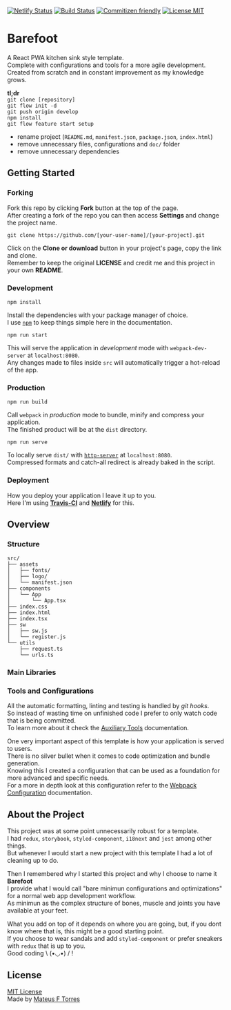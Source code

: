 [![Netlify Status](https://api.netlify.com/api/v1/badges/ba3f22ea-0790-413a-be14-7ccf8972d61f/deploy-status)](https://app.netlify.com/sites/barefoot/deploys)
[![Build Status](https://travis-ci.com/mateus-f-torres/barefoot.svg?branch=master)](https://travis-ci.com/mateus-f-torres/barefoot)
[![Commitizen friendly](https://img.shields.io/badge/commitizen-friendly-brightgreen.svg)](http://commitizen.github.io/cz-cli/)
[![License MIT](https://img.shields.io/github/license/mashape/apistatus.svg)](https://github.com/mateus-f-torres/barefoot/blob/master/LICENSE)

# Barefoot

A React PWA kitchen sink style template.  
Complete with configurations and tools for a more agile development.  
Created from scratch and in constant improvement as my knowledge grows.

**tl;dr**  
`git clone [repository]`  
`git flow init -d`  
`git push origin develop`  
`npm install`  
`git flow feature start setup`

- rename project (`README.md`, `manifest.json`, `package.json`, `index.html`)
- remove unnecessary files, configurations and `doc/` folder
- remove unnecessary dependencies

## Getting Started

### Forking

Fork this repo by clicking **Fork** button at the top of the page.  
After creating a fork of the repo you can then access **Settings** and change the project name.

```
git clone https://github.com/[your-user-name]/[your-project].git
```

Click on the **Clone or download** button in your project's page, copy the link and clone.  
Remember to keep the original **LICENSE** and credit me and this project in your own **README**.

### Development

```
npm install
```

Install the dependencies with your package manager of choice.  
I use [`npm`](https://www.npmjs.com/) to keep things simple here in the documentation.

```
npm run start
```

This will serve the application in _development_ mode with `webpack-dev-server` at `localhost:8080`.  
Any changes made to files inside `src` will automatically trigger a hot-reload of the app.

### Production

```
npm run build
```

Call `webpack` in _production_ mode to bundle, minify and compress your application.  
The finished product will be at the `dist` directory.

```
npm run serve
```

To locally serve `dist/` with [`http-server`](https://github.com/http-party/http-server) at `localhost:8080`.  
Compressed formats and catch-all redirect is already baked in the script.

### Deployment

How you deploy your application I leave it up to you.  
Here I'm using [**Travis-CI**](https://travis-ci.org/) and [**Netlify**](https://www.netlify.com/) for this.

## Overview

### Structure

```
src/
├── assets
│   ├── fonts/
│   ├── logo/
│   └── manifest.json
├── components
│   └── App
│       └── App.tsx
├── index.css
├── index.html
├── index.tsx
├── sw
│   ├── sw.js
│   └── register.js
└── utils
    ├── request.ts
    └── urls.ts
```

### Main Libraries



### Tools and Configurations

All the automatic formatting, linting and testing is handled by _git hooks_.  
So instead of wasting time on unfinished code I prefer to only watch code that is being committed.  
To learn more about it check the [Auxiliary Tools](https://github.com/mateus-f-torres/barefoot/blob/master/doc/tools.md) documentation.

One very important aspect of this template is how your application is served to users.  
There is no silver bullet when it comes to code optimization and bundle generation.  
Knowing this I created a configuration that can be used as a foundation for more advanced and specific needs.  
For a more in depth look at this configuration refer to the [Webpack Configuration](https://github.com/mateus-f-torres/barefoot/blob/master/doc/webpack.md) documentation.

## About the Project

This project was at some point unnecessarily robust for a template.  
I had `redux`, `storybook`, `styled-component`, `i18next` and `jest` among other things.  
But whenever I would start a new project with this template I had a lot of cleaning up to do.

Then I remembered why I started this project and why I choose to name it **Barefoot**  
I provide what I would call "bare minimun configurations and optimizations" for a normal web app development workflow.  
As minimun as the complex structure of bones, muscle and joints you have available at your feet.

What you add on top of it depends on where you are going, but, if you dont know where that is, this might be a good starting point.  
If you choose to wear sandals and add `styled-component` or prefer sneakers with `redux` that is up to you.  
Good coding \ (•◡•) / !

## License

[MIT License](./LICENSE)  
Made by [Mateus F Torres](https://github.com/mateus-f-torres)
